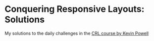 # Conquering Responsive Layouts: Solutions
My solutions to the daily challenges in the [CRL course by Kevin Powell](https://courses.kevinpowell.co/conquering-responsive-layouts)